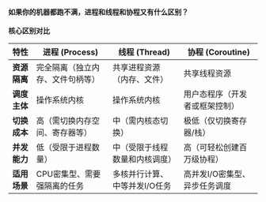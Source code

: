 ```toc
```
#### 如果你的机器都跑不满，进程和线程和协程又有什么区别？
**核心区别对比**

| **特性**   | **进程 (Process)** | **线程 (Thread)**  | **协程 (Coroutine)** |
| -------- | ---------------- | ---------------- | ------------------ |
| **资源隔离** | 完全隔离（独立内存、文件句柄等） | 共享进程资源（内存、文件）    | 共享线程资源             |
| **调度主体** | 操作系统内核           | 操作系统内核           | 用户态程序（开发者或框架控制）    |
| **切换成本** | 高（需切换内存空间、寄存器等）  | 中（需内核态切换）        | 极低（仅切换寄存器/栈）       |
| **并发能力** | 低（受限于进程数量）       | 中（受限于线程数量和内核调度）  | 高（可轻松创建百万级协程）      |
| **适用场景** | CPU密集型、需要强隔离的任务  | 多核并行计算、中等并发I/O任务 | 高并发I/O密集型、异步任务调度   |
